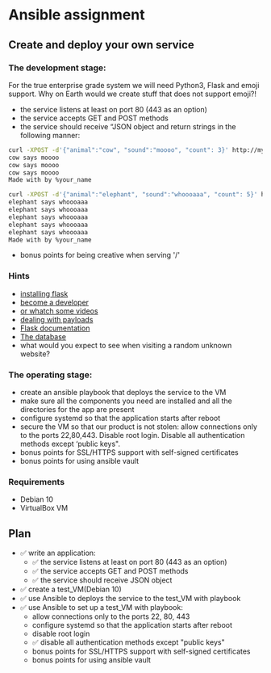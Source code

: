 # Ansible assignment 
## Create and deploy your own service 
### The development stage: 
For the true enterprise grade system we will need Python3, Flask and emoji support. Why on Earth would we create stuff that does not support emoji?!

* the service listens at least on port 80 (443 as an option)
* the service accepts GET and POST methods
* the service should receive “JSON object and return strings in the following manner:

```sh
curl -XPOST -d'{"animal":"cow", "sound":"moooo", "count": 3}' http://myvm.localhost/
cow says moooo
cow says moooo
cow says moooo
Made with by %your_name

curl -XPOST -d'{"animal":"elephant", "sound":"whoooaaa", "count": 5}' http://myvm.localhost/
elephant says whoooaaa
elephant says whoooaaa
elephant says whoooaaa
elephant says whoooaaa
elephant says whoooaaa
Made with by %your_name
```
* bonus points for being creative when serving '/'
### Hints
* [installing flask](https://flask.palletsprojects.com/en/1.1.x/installation/#installation)
* [become a developer](https://flask.palletsprojects.com/en/1.1.x/quickstart/)
* [or whatch some videos](https://www.youtube.com/watch?v=Tv6qXtc4Whs)
* [dealing with payloads](https://www.digitalocean.com/community/tutorials/processing-incoming-request-data-in-flask)
* [Flask documentation](https://flask.palletsprojects.com/en/1.1.x/api/#flask.Request.get_json)
* [The database](https://emojipedia.org/nature/)
* what would you expect to see when visiting a random unknown website?

### The operating stage:
* create an ansible playbook that deploys the service to the VM
* make sure all the components you need are installed and all the directories for the app are present
* configure systemd so that the application starts after reboot
* secure the VM so that our product is not stolen: allow connections only to the ports 22,80,443. Disable root login. Disable all authentication methods except ‘public keys".
* bonus points for SSL/HTTPS support with self-signed certificates
* bonus points for using ansible vault

### Requirements
* Debian 10
* VirtualBox VM

## Plan
* ✅ write an application:
	* ✅ the service listens at least on port 80 (443 as an option)
	* ✅ the service accepts GET and POST methods
	* ✅ the service should receive JSON object
* ✅ create a test_VM(Debian 10)
* ✅ use Ansible to deploys the service to the test_VM with playbook
* ✅ use Ansible to set up a test_VM with playbook:
	* allow connections only to the ports 22, 80, 443
	* configure systemd so that the application starts after reboot
	* disable root login
	* ✅ disable all authentication methods except "public keys"
	* bonus points for SSL/HTTPS support with self-signed certificates
	* bonus points for using ansible vault
